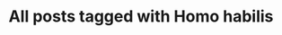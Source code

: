 ---
layout: tag
title: "All posts tagged with Homo habilis"
permalink: /weblog/tags/homo-habilis/
taxonomy: Homo habilis
---